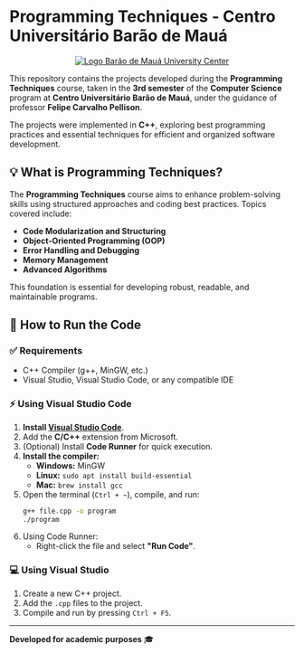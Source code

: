 # Programming Techniques - Centro Universitário Barão de Mauá

<p style="text-align: center;">
    <a href="https://demo.nextjs-boilerplate.com">
        <img src="https://res.cloudinary.com/dge3g9rcw/image/upload/v1739232898/github/mto1tierlcwn8pq4fh8r.webp" alt="Logo Barão de Mauá University Center" />
    </a>
</p>

This repository contains the projects developed during the **Programming Techniques** course, taken in the **3rd semester** of the **Computer Science** program at **Centro Universitário Barão de Mauá**, under the guidance of professor **Felipe Carvalho Pellison**.

The projects were implemented in **C++**, exploring best programming practices and essential techniques for efficient and organized software development.

## 💡 What is Programming Techniques?
The **Programming Techniques** course aims to enhance problem-solving skills using structured approaches and coding best practices. Topics covered include:

- **Code Modularization and Structuring**
- **Object-Oriented Programming (OOP)**
- **Error Handling and Debugging**
- **Memory Management**
- **Advanced Algorithms**

This foundation is essential for developing robust, readable, and maintainable programs.

## 🚀 How to Run the Code

### ✅ Requirements
- C++ Compiler (g++, MinGW, etc.)
- Visual Studio, Visual Studio Code, or any compatible IDE

### ⚡ Using Visual Studio Code
1. **Install [Visual Studio Code](https://code.visualstudio.com/)**.
2. Add the **C/C++** extension from Microsoft.
3. (Optional) Install **Code Runner** for quick execution.
4. **Install the compiler:**
   - **Windows:** MinGW
   - **Linux:** `sudo apt install build-essential`
   - **Mac:** `brew install gcc`
5. Open the terminal (`Ctrl + ~`), compile, and run:
   ```bash
   g++ file.cpp -o program
   ./program
   ```
6. Using Code Runner:
   - Right-click the file and select **"Run Code"**.

### 💻 Using Visual Studio
1. Create a new C++ project.
2. Add the `.cpp` files to the project.
3. Compile and run by pressing `Ctrl + F5`.

---

**Developed for academic purposes** 🎓

